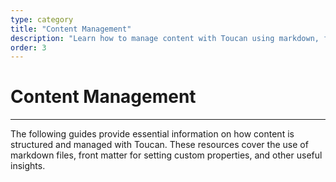 ```yaml
---
type: category
title: "Content Management"
description: "Learn how to manage content with Toucan using markdown, front matter, and custom properties."
order: 3
---
```


# Content Management
---

The following guides provide essential information on how content is structured and managed with Toucan. These resources cover the use of markdown files, front matter for setting custom properties, and other useful insights.